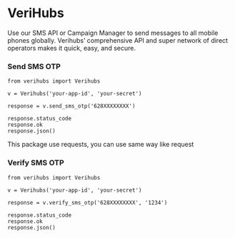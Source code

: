 # VeriHubs

Use our SMS API or Campaign Manager to send messages to all mobile phones globally. Verihubs’ comprehensive API and super network of direct operators makes it quick, easy, and secure.

### Send SMS OTP
```
from verihubs import Verihubs

v = Verihubs('your-app-id', 'your-secret')

response = v.send_sms_otp('628XXXXXXXX')

response.status_code
response.ok
response.json()
```


This package use requests, you can use same way like request

### Verify SMS OTP
```
from verihubs import Verihubs

v = Verihubs('your-app-id', 'your-secret')

response = v.verify_sms_otp('628XXXXXXXX', '1234')

response.status_code
response.ok
response.json()
```